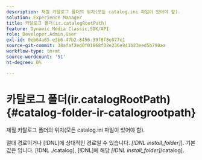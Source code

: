 ```yaml
---
description: 재질 카탈로그 폴더의 위치(모든 catalog.ini 파일이 있어야 함).
solution: Experience Manager
title: 카탈로그 폴더(ir.catalogRootPath)
feature: Dynamic Media Classic,SDK/API
role: Developer,Admin,User
exl-id: 0eb64a65-e3b6-47b2-8456-39f8f8e077e1
source-git-commit: 38afaf2ed0f01868f02e236e941b23eed5b790aa
workflow-type: tm+mt
source-wordcount: '51'
ht-degree: 0%

---
```


# 카탈로그 폴더(ir.catalogRootPath){#catalog-folder-ir-catalogrootpath}

재질 카탈로그 폴더의 위치(모든 catalog.ini 파일이 있어야 함).

절대 경로이거나 [!DNL]에 상대적인 경로일 수 있습니다. *[!DNL install_folder]*]. 기본값은 입니다. [!DNL ./catalog], [!DNL]에 해당 *[!DNL install_folder]*/catalog].
